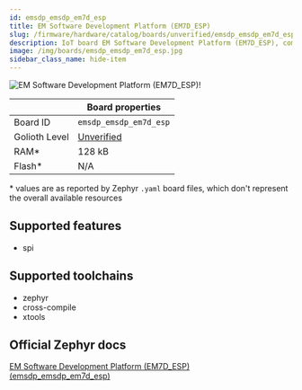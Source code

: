 ```yaml
---
id: emsdp_emsdp_em7d_esp
title: EM Software Development Platform (EM7D_ESP)
slug: /firmware/hardware/catalog/boards/unverified/emsdp_emsdp_em7d_esp
description: IoT board EM Software Development Platform (EM7D_ESP), compatible with Golioth at unverified level.
image: /img/boards/emsdp_emsdp_em7d_esp.jpg
sidebar_class_name: hide-item
---
```


[//]: # (This is an auto-generated file, do not edit! Changes to it will be lost upon re-generation)

![EM Software Development Platform (EM7D_ESP)!](/img/boards/emsdp_emsdp_em7d_esp.jpg "EM Software Development Platform (EM7D_ESP)")

|                | Board properties     |
| -------------  | -------------------- |
| Board ID       | `emsdp_emsdp_em7d_esp` |
| Golioth Level  | [Unverified](/firmware/hardware#unverified-boards) |
| RAM*           | 128 kB |
| Flash*         | N/A |

\* values are as reported by Zephyr `.yaml` board files, which don't represent the overall available resources



## Supported features

* spi

## Supported toolchains

* zephyr
* cross-compile
* xtools

## Official Zephyr docs

[EM Software Development Platform (EM7D_ESP) (emsdp_emsdp_em7d_esp)](https://docs.zephyrproject.org/latest/boards/snps/emsdp/doc/index.html)
